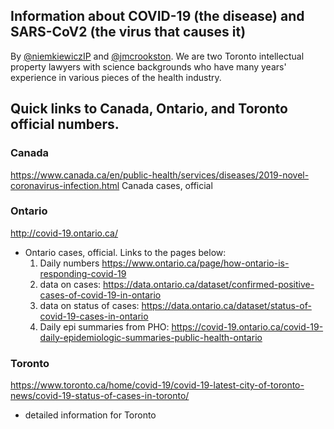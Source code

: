 ## Information about COVID-19 (the disease) and SARS-CoV2 (the virus that causes it)

By [@niemkiewiczIP](https://twitter.com/niemkiewiczIP)  and [@jmcrookston](https://twitter.com/jmcrookston). We are two Toronto intellectual property lawyers with science backgrounds who have many years' experience in various pieces of the health industry.

## Quick links to Canada, Ontario, and Toronto official numbers.

### Canada

<https://www.canada.ca/en/public-health/services/diseases/2019-novel-coronavirus-infection.html>
Canada cases, official

### Ontario

<http://covid-19.ontario.ca/>
- Ontario cases, official. Links to the pages below:
  1. Daily numbers <https://www.ontario.ca/page/how-ontario-is-responding-covid-19>
  1. data on cases: <https://data.ontario.ca/dataset/confirmed-positive-cases-of-covid-19-in-ontario>
  1. data on status of cases: <https://data.ontario.ca/dataset/status-of-covid-19-cases-in-ontario>
  1. Daily epi summaries from PHO: <https://covid-19.ontario.ca/covid-19-daily-epidemiologic-summaries-public-health-ontario>

### Toronto

<https://www.toronto.ca/home/covid-19/covid-19-latest-city-of-toronto-news/covid-19-status-of-cases-in-toronto/>
  - detailed information for Toronto
